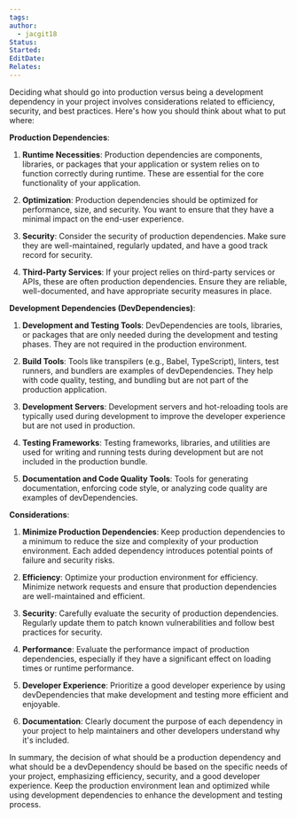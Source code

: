 ```yaml
---
tags: 
author:
  - jacgit18
Status: 
Started: 
EditDate: 
Relates:
---
```

Deciding what should go into production versus being a development dependency in your project involves considerations related to efficiency, security, and best practices. Here's how you should think about what to put where:  
  
**Production Dependencies**:  
  
1. **Runtime Necessities**: Production dependencies are components, libraries, or packages that your application or system relies on to function correctly during runtime. These are essential for the core functionality of your application.  
  
2. **Optimization**: Production dependencies should be optimized for performance, size, and security. You want to ensure that they have a minimal impact on the end-user experience.  
  
3. **Security**: Consider the security of production dependencies. Make sure they are well-maintained, regularly updated, and have a good track record for security.  
  
4. **Third-Party Services**: If your project relies on third-party services or APIs, these are often production dependencies. Ensure they are reliable, well-documented, and have appropriate security measures in place.  
  
**Development Dependencies (DevDependencies)**:  
  
1. **Development and Testing Tools**: DevDependencies are tools, libraries, or packages that are only needed during the development and testing phases. They are not required in the production environment.  
  
2. **Build Tools**: Tools like transpilers (e.g., Babel, TypeScript), linters, test runners, and bundlers are examples of devDependencies. They help with code quality, testing, and bundling but are not part of the production application.  
  
3. **Development Servers**: Development servers and hot-reloading tools are typically used during development to improve the developer experience but are not used in production.  
  
4. **Testing Frameworks**: Testing frameworks, libraries, and utilities are used for writing and running tests during development but are not included in the production bundle.  
  
5. **Documentation and Code Quality Tools**: Tools for generating documentation, enforcing code style, or analyzing code quality are examples of devDependencies.  
  
**Considerations**:  
  
1. **Minimize Production Dependencies**: Keep production dependencies to a minimum to reduce the size and complexity of your production environment. Each added dependency introduces potential points of failure and security risks.  
  
2. **Efficiency**: Optimize your production environment for efficiency. Minimize network requests and ensure that production dependencies are well-maintained and efficient.  
  
3. **Security**: Carefully evaluate the security of production dependencies. Regularly update them to patch known vulnerabilities and follow best practices for security.  
  
4. **Performance**: Evaluate the performance impact of production dependencies, especially if they have a significant effect on loading times or runtime performance.  
  
5. **Developer Experience**: Prioritize a good developer experience by using devDependencies that make development and testing more efficient and enjoyable.  
  
6. **Documentation**: Clearly document the purpose of each dependency in your project to help maintainers and other developers understand why it's included.  
  
In summary, the decision of what should be a production dependency and what should be a devDependency should be based on the specific needs of your project, emphasizing efficiency, security, and a good developer experience. Keep the production environment lean and optimized while using development dependencies to enhance the development and testing process.